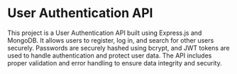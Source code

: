 # User Authentication API

This project is a User Authentication API built using Express.js and MongoDB. It allows users to register, log in, and search for other users securely. Passwords are securely hashed using bcrypt, and JWT tokens are used to handle authentication and protect user data. The API includes proper validation and error handling to ensure data integrity and security.